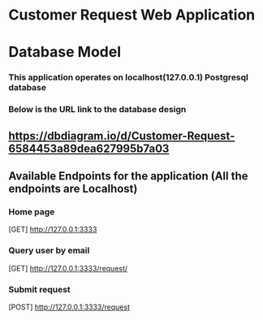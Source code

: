 # Customer Request Web Application

# Database Model
### This application operates on localhost(127.0.0.1) Postgresql database
### Below is the URL link to the database design

## https://dbdiagram.io/d/Customer-Request-6584453a89dea627995b7a03 


## Available Endpoints for the application (All the endpoints are Localhost)

### Home page 
[GET] http://127.0.0.1:3333
 
### Query user by email
[GET] http://127.0.0.1:3333/request/<email>

### Submit request
[POST] http://127.0.0.1:3333/request